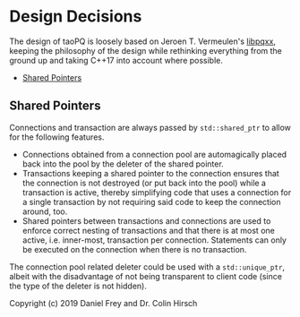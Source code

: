 # Design Decisions

The design of taoPQ is loosely based on Jeroen T. Vermeulen's [libpqxx](http://pqxx.org/development/libpqxx/), keeping the philosophy of the design while rethinking everything from the ground up and taking C++17 into account where possible.

* [Shared Pointers](#shared-pointers)

## Shared Pointers

Connections and transaction are always passed by `std::shared_ptr` to allow for the following features.

* Connections obtained from a connection pool are automagically placed back into the pool by the deleter of the shared pointer.
* Transactions keeping a shared pointer to the connection ensures that the connection is not destroyed (or put back into the pool) while a transaction is active, thereby simplifying code that uses a connection for a single transaction by not requiring said code to keep the connection around, too.
* Shared pointers between transactions and connections are used to enforce correct nesting of transactions and that there is at most one active, i.e. inner-most, transaction per connection. Statements can only be executed on the connection when there is no transaction.

The connection pool related deleter could be used with a `std::unique_ptr`, albeit with the disadvantage of not being transparent to client code (since the type of the deleter is not hidden).

Copyright (c) 2019 Daniel Frey and Dr. Colin Hirsch
